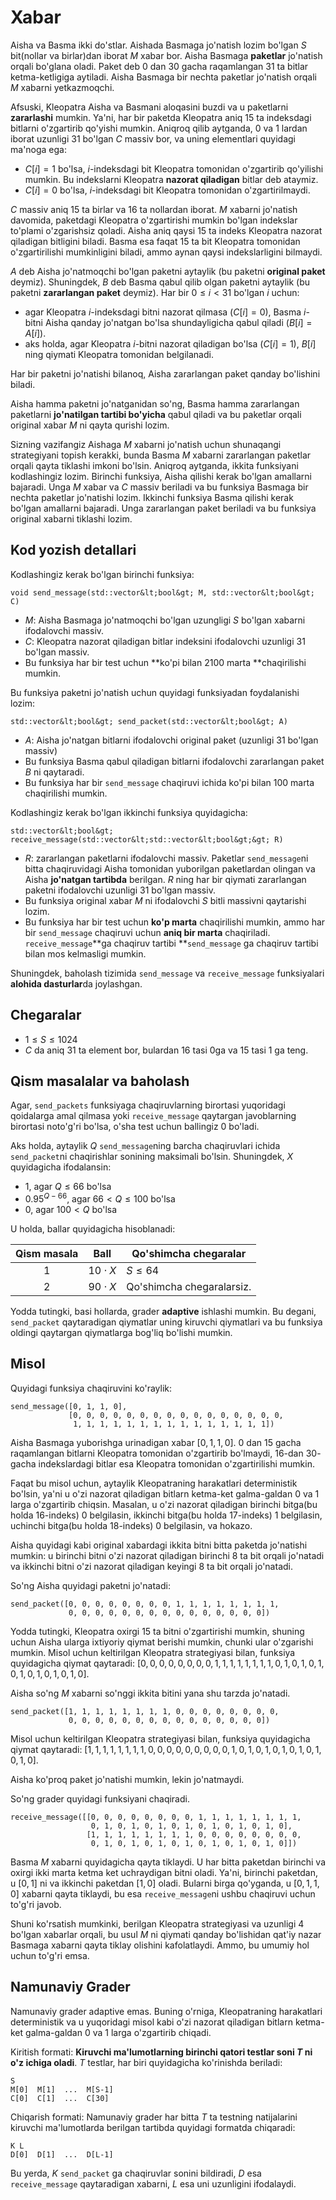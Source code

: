 # Xabar

Aisha va Basma ikki do'stlar. Aishada Basmaga jo'natish lozim bo'lgan $S$ bit(nollar va birlar)dan iborat $M$ xabar bor. 
Aisha Basmaga **paketlar** jo'natish orqali bo'glana oladi. Paket deb $0$ dan $30$ gacha raqamlangan $31$ ta bitlar ketma-ketligiga aytiladi. Aisha Basmaga bir nechta paketlar jo'natish orqali $M$ xabarni yetkazmoqchi.

Afsuski, Kleopatra Aisha va Basmani aloqasini buzdi va u paketlarni **zararlashi** mumkin.
Ya'ni, har bir paketda Kleopatra aniq $15$ ta indeksdagi bitlarni o'zgartirib qo'yishi mumkin. Aniqroq qilib aytganda, $0$ va $1$ lardan iborat uzunligi $31$ bo'lgan $C$ massiv bor, va uning elementlari quyidagi ma'noga ega:

* $C[i]=1$ bo'lsa, $i$-indeksdagi bit Kleopatra tomonidan o'zgartirib qo'yilishi mumkin. Bu indekslarni Kleopatra **nazorat qiladigan** bitlar deb ataymiz.
* $C[i]=0$ bo'lsa, $i$-indeksdagi bit Kleopatra tomonidan o'zgartirilmaydi.

$C$ massiv aniq $15$ ta birlar va $16$ ta nollardan iborat. 
$M$ xabarni jo'natish davomida, paketdagi Kleopatra o'zgartirishi mumkin bo'lgan indekslar to'plami o'zgarishsiz qoladi. Aisha aniq qaysi $15$ ta indeks Kleopatra nazorat qiladigan bitligini biladi. Basma esa faqat $15$ ta bit Kleopatra tomonidan o'zgartirilishi mumkinligini biladi, ammo aynan qaysi indekslarligini bilmaydi.

$A$ deb Aisha jo'natmoqchi bo'lgan paketni aytaylik (bu paketni **original paket** deymiz). 
Shuningdek, $B$ deb Basma qabul qilib olgan paketni aytaylik (bu paketni **zararlangan paket** deymiz).
Har bir $0 \leq i < 31$ bo'lgan $i$ uchun:
* agar Kleopatra $i$-indeksdagi bitni nazorat qilmasa ($C[i]=0$), Basma $i$-bitni Aisha qanday jo'natgan bo'lsa shundayligicha qabul qiladi ($B[i]=A[i]$).
* aks holda, agar Kleopatra $i$-bitni nazorat qiladigan bo'lsa ($C[i]=1$), $B[i]$ ning qiymati Kleopatra tomonidan belgilanadi.

Har bir paketni jo'natishi bilanoq, Aisha zararlangan paket qanday bo'lishini biladi.

Aisha hamma paketni jo'natganidan so'ng, Basma hamma zararlangan paketlarni **jo'natilgan tartibi bo'yicha** qabul qiladi va bu paketlar orqali original xabar $M$ ni qayta qurishi lozim.

Sizning vazifangiz Aishaga $M$ xabarni jo'natish uchun shunaqangi strategiyani topish kerakki, bunda Basma $M$ xabarni zararlangan paketlar orqali qayta tiklashi imkoni bo'lsin. Aniqroq aytganda, ikkita funksiyani kodlashingiz lozim. Birinchi funksiya, Aisha qilishi kerak bo'lgan amallarni bajaradi. Unga $M$ xabar va $C$ massiv beriladi va bu funksiya Basmaga bir nechta paketlar jo'natishi lozim. Ikkinchi funksiya Basma qilishi kerak bo'lgan amallarni bajaradi. Unga zararlangan paket beriladi va bu funksiya original xabarni tiklashi lozim.

## Kod yozish detallari

Kodlashingiz kerak bo'lgan birinchi funksiya:

```
void send_message(std::vector&lt;bool&gt; M, std::vector&lt;bool&gt; C)
```

* $M$: Aisha Basmaga jo'natmoqchi bo'lgan uzungligi $S$ bo'lgan xabarni ifodalovchi massiv.
* $C$: Kleopatra nazorat qiladigan bitlar indeksini ifodalovchi uzunligi $31$ bo'lgan massiv.
* Bu funksiya har bir test uchun **ko'pi bilan 2100 marta **chaqirilishi mumkin.

Bu funksiya paketni jo'natish uchun quyidagi funksiyadan foydalanishi lozim:

```
std::vector&lt;bool&gt; send_packet(std::vector&lt;bool&gt; A)
```

* $A$: Aisha jo'natgan bitlarni ifodalovchi original paket  (uzunligi $31$ bo'lgan massiv)
* Bu funksiya Basma qabul qiladigan bitlarni ifodalovchi zararlangan paket $B$ ni qaytaradi.
* Bu funksiya har bir `send_message` chaqiruvi ichida ko'pi bilan $100$ marta chaqirilishi mumkin.

Kodlashingiz kerak bo'lgan ikkinchi funksiya quyidagicha:

```
std::vector&lt;bool&gt; receive_message(std::vector&lt;std::vector&lt;bool&gt;&gt; R)
```

* $R$: zararlangan paketlarni ifodalovchi massiv.
	Paketlar `send_message`ni bitta chaqiruvidagi Aisha tomonidan yuborilgan paketlardan olingan va Aisha **jo'natgan tartibda** berilgan.
  $R$ ning har bir qiymati zararlangan paketni ifodalovchi uzunligi $31$ bo'lgan massiv.
* Bu funksiya original xabar $M$ ni ifodalovchi $S$ bitli massivni qaytarishi lozim.
* Bu funksiya har bir test uchun **ko'p marta** chaqirilishi mumkin, ammo har bir `send_message` chaqiruvi uchun **aniq bir marta** chaqiriladi. `receive_message`**ga chaqiruv tartibi **`send_message` ga chaqiruv tartibi bilan mos kelmasligi mumkin.

Shuningdek, baholash tizimida `send_message` va `receive_message` funksiyalari **alohida dasturlar**da joylashgan.

## Chegaralar

* $1 \leq S \leq 1024$
* $C$ da aniq $31$ ta element bor, bulardan $16$ tasi $0$ga va $15$ tasi $1$ ga teng.

## Qism masalalar va baholash

Agar, `send_packets` funksiyaga chaqiruvlarning birortasi yuqoridagi qoidalarga amal qilmasa yoki `receive_message` qaytargan javoblarning birortasi noto'g'ri bo'lsa, o'sha test uchun ballingiz $0$ bo'ladi.

Aks holda, aytaylik $Q$ `send_message`ning barcha chaqiruvlari ichida `send_packet`ni chaqirishlar sonining maksimali bo'lsin. Shuningdek, $X$ quyidagicha ifodalansin:
- $1$, agar $Q \leq 66$ bo'lsa
- $0.95 ^ {Q - 66}$, agar $66 < Q \leq 100$ bo'lsa
- $0$, agar $100 < Q$ bo'lsa

U holda, ballar quyidagicha hisoblanadi:


| Qism masala | Ball  | Qo'shimcha chegaralar |
| :-----: | :----: | ---------------------- |
| 1       | $10 \cdot X$ | $S \leq 64$
| 2       | $90 \cdot X$ | Qo'shimcha chegaralarsiz.

Yodda tutingki, basi hollarda, grader **adaptive** ishlashi mumkin. Bu degani, `send_packet` qaytaradigan qiymatlar uning kiruvchi qiymatlari va bu funksiya oldingi qaytargan qiymatlarga bog'liq bo'lishi mumkin.

## Misol

Quyidagi funksiya chaqiruvini ko'raylik:

```
send_message([0, 1, 1, 0],
             [0, 0, 0, 0, 0, 0, 0, 0, 0, 0, 0, 0, 0, 0, 0, 0, 
              1, 1, 1, 1, 1, 1, 1, 1, 1, 1, 1, 1, 1, 1, 1])
```

Aisha Basmaga yuborishga urinadigan xabar $[0, 1, 1, 0]$.
$0$ dan $15$ gacha raqamlangan bitlarni Kleopatra tomonidan o'zgartirib bo'lmaydi, $16$-dan $30$-gacha indekslardagi bitlar esa Kleopatra tomonidan o'zgartirilishi mumkin.

Faqat bu misol uchun, aytaylik Kleopatraning harakatlari deterministik bo'lsin, ya'ni u o'zi nazorat qiladigan bitlarn ketma-ket galma-galdan $0$ va $1$ larga o'zgartirib chiqsin. Masalan, u o'zi nazorat qiladigan
birinchi bitga(bu holda $16$-indeks) $0$ belgilasin,
ikkinchi bitga(bu holda $17$-indeks) $1$ belgilasin,
uchinchi bitga(bu holda $18$-indeks) $0$ belgilasin,
va hokazo.

Aisha quyidagi kabi original xabardagi ikkita bitni bitta paketda jo'natishi mumkin:
 u birinchi bitni o'zi nazorat qiladigan birinchi $8$ ta bit orqali jo'natadi va
 ikkinchi bitni o'zi nazorat qiladigan keyingi $8$ ta bit orqali jo'natadi.
 
So'ng Aisha quyidagi paketni jo'natadi:

```
send_packet([0, 0, 0, 0, 0, 0, 0, 0, 1, 1, 1, 1, 1, 1, 1, 1,
             0, 0, 0, 0, 0, 0, 0, 0, 0, 0, 0, 0, 0, 0, 0])
```

Yodda tutingki, Kleopatra oxirgi 15 ta bitni o'zgartirishi mumkin, shuning uchun Aisha ularga ixtiyoriy qiymat berishi mumkin, chunki ular o'zgarishi mumkin. Misol uchun keltirilgan Kleopatra strategiyasi bilan, funksiya quyidagicha qiymat qaytaradi:
 $[0, 0, 0, 0, 0, 0, 0, 0, 1, 1, 1, 1, 1, 1, 1, 1, 0, 1, 0, 1, 0, 1, 0, 1, 0, 1, 0, 1, 0, 1, 0]$.


Aisha so'ng $M$ xabarni so'nggi ikkita bitini yana shu tarzda jo'natadi.

```
send_packet([1, 1, 1, 1, 1, 1, 1, 1, 0, 0, 0, 0, 0, 0, 0, 0,
             0, 0, 0, 0, 0, 0, 0, 0, 0, 0, 0, 0, 0, 0, 0])
```

Misol uchun keltirilgan Kleopatra strategiyasi bilan, funksiya quyidagicha qiymat qaytaradi:
 $[1, 1, 1, 1, 1, 1, 1, 1, 0, 0, 0, 0, 0, 0, 0, 0, 0, 1, 0, 1, 0, 1, 0, 1, 0, 1, 0, 1, 0, 1, 0]$.

Aisha ko'proq paket jo'natishi mumkin, lekin jo'natmaydi.

So'ng grader quyidagi funksiyani chaqiradi.

```
receive_message([[0, 0, 0, 0, 0, 0, 0, 0, 1, 1, 1, 1, 1, 1, 1, 1,
                  0, 1, 0, 1, 0, 1, 0, 1, 0, 1, 0, 1, 0, 1, 0],
                 [1, 1, 1, 1, 1, 1, 1, 1, 0, 0, 0, 0, 0, 0, 0, 0,
                  0, 1, 0, 1, 0, 1, 0, 1, 0, 1, 0, 1, 0, 1, 0]])
```

Basma $M$ xabarni quyidagicha qayta tiklaydi.
U har bitta paketdan birinchi va oxirgi ikki marta ketma ket uchraydigan bitni oladi.
Ya'ni, birinchi paketdan, u $[0, 1]$ ni va ikkinchi paketdan $[1, 0]$ oladi. Bularni birga qo'yganda, u $[0, 1, 1, 0]$ xabarni qayta tiklaydi, bu esa `receive_message`ni ushbu chaqiruvi uchun to'g'ri javob.

Shuni ko'rsatish mumkinki, berilgan Kleopatra strategiyasi va uzunligi $4$ bo'lgan xabarlar orqali, bu usul $M$ ni qiymati qanday bo'lishidan qat'iy nazar Basmaga xabarni qayta tiklay olishini kafolatlaydi. Ammo, bu umumiy hol uchun to'g'ri emsa.

## Namunaviy Grader

Namunaviy grader adaptive emas. Buning o'rniga, Kleopatraning harakatlari deterministik va u yuqoridagi misol kabi o'zi nazorat qiladigan bitlarn ketma-ket galma-galdan $0$ va $1$ larga o'zgartirib chiqadi.


Kiritish formati: **Kiruvchi ma'lumotlarning birinchi qatori testlar soni $T$ ni o'z ichiga oladi**. $T$ testlar, har biri quyidagicha ko'rinishda beriladi:

```
S
M[0]  M[1]  ...  M[S-1]
C[0]  C[1]  ...  C[30]
```

Chiqarish formati:
Namunaviy grader har bitta $T$ ta testning natijalarini kiruvchi ma'lumotlarda berilgan tartibda quyidagi formatda chiqaradi:

```
K L
D[0]  D[1]  ...  D[L-1]
```

Bu yerda, $K$ `send_packet` ga chaqiruvlar sonini bildiradi, $D$ esa `receive_message` qaytaradigan xabarni, $L$ esa uni uzunligini ifodalaydi. 
